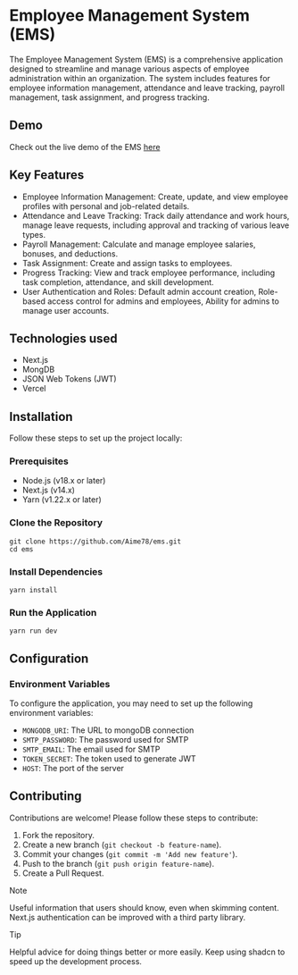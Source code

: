 # Employee Management System (EMS)

The Employee Management System (EMS) is a comprehensive application designed to streamline and manage various aspects of employee administration within an organization. The system includes features for employee information management, attendance and leave tracking, payroll management, task assignment, and progress tracking.

## Demo
Check out the live demo of the EMS [here](https://ems-five-pi.vercel.app/)

## Key Features
- Employee Information Management: Create, update, and view employee profiles with personal and job-related details.
- Attendance and Leave Tracking: Track daily attendance and work hours, manage leave requests, including approval and tracking of various leave types.
- Payroll Management: Calculate and manage employee salaries, bonuses, and deductions.
- Task Assignment: Create and assign tasks to employees.
- Progress Tracking: View and track employee performance, including task completion, attendance, and skill development.
- User Authentication and Roles: Default admin account creation, Role-based access control for admins and employees, Ability for admins to manage user accounts.

## Technologies used
- Next.js
- MongDB
- JSON Web Tokens (JWT)
- Vercel

## Installation
Follow these steps to set up the project locally:

### Prerequisites
- Node.js (v18.x or later)
- Next.js (v14.x)
- Yarn (v1.22.x or later)

### Clone the Repository
```
git clone https://github.com/Aime78/ems.git
cd ems
```
### Install Dependencies
```
yarn install
```
### Run the Application
```
yarn run dev
```
## Configuration
### Environment Variables
To configure the application, you may need to set up the following environment variables:
- `MONGODB_URI`: The URL to mongoDB connection
- `SMTP_PASSWORD`: The password used for SMTP
- `SMTP_EMAIL`: The email used for SMTP
- `TOKEN_SECRET`: The token used to generate JWT
- `HOST`: The port of the server

## Contributing
Contributions are welcome! Please follow these steps to contribute:
1. Fork the repository.
2. Create a new branch (`git checkout -b feature-name`).
3. Commit your changes (`git commit -m 'Add new feature'`).
4. Push to the branch (`git push origin feature-name`).
5. Create a Pull Request.

> [!NOTE]
> Useful information that users should know, even when skimming content.
> Next.js authentication can be improved with a third party library.

> [!TIP]
> Helpful advice for doing things better or more easily.
> Keep using shadcn to speed up the development process.
